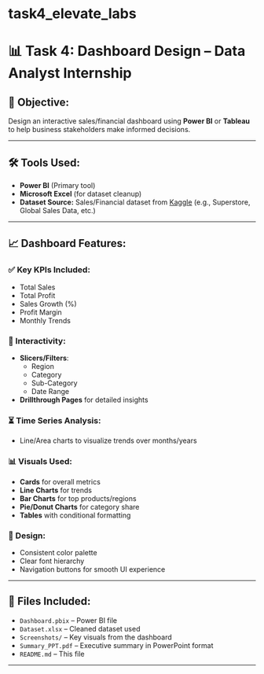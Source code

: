 # task4_elevate_labs
# 📊 Task 4: Dashboard Design – Data Analyst Internship

## 🧾 Objective:
Design an interactive sales/financial dashboard using **Power BI** or **Tableau** to help business stakeholders make informed decisions.

---

## 🛠 Tools Used:
- **Power BI** (Primary tool)
- **Microsoft Excel** (for dataset cleanup)
- **Dataset Source:** Sales/Financial dataset from [Kaggle](https://www.kaggle.com/) (e.g., Superstore, Global Sales Data, etc.)

---

## 📈 Dashboard Features:

### ✅ Key KPIs Included:
- Total Sales
- Total Profit
- Sales Growth (%)
- Profit Margin
- Monthly Trends

### 🧩 Interactivity:
- **Slicers/Filters**:
  - Region
  - Category
  - Sub-Category
  - Date Range
- **Drillthrough Pages** for detailed insights

### ⏳ Time Series Analysis:
- Line/Area charts to visualize trends over months/years

### 📊 Visuals Used:
- **Cards** for overall metrics
- **Line Charts** for trends
- **Bar Charts** for top products/regions
- **Pie/Donut Charts** for category share
- **Tables** with conditional formatting

### 🎨 Design:
- Consistent color palette
- Clear font hierarchy
- Navigation buttons for smooth UI experience

---

## 📂 Files Included:
- `Dashboard.pbix` – Power BI file
- `Dataset.xlsx` – Cleaned dataset used
- `Screenshots/` – Key visuals from the dashboard
- `Summary_PPT.pdf` – Executive summary in PowerPoint format
- `README.md` – This file

---

